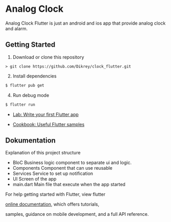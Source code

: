 
# Analog Clock

Analog Clock Flutter is just an android and ios app that provide analog clock and alarm.

## Getting Started

 1.  Download or clone this repository
    
    > git clone https://github.com/Dikrey/clock_flutter.git
    
2. Install dependencies

```bash
$ flutter pub get
```

4. Run debug mode

```bash
$ flutter run
```
 
-  [Lab: Write your first Flutter app](https://flutter.dev/docs/get-started/codelab)

-  [Cookbook: Useful Flutter samples](https://flutter.dev/docs/cookbook)


## Dokumentation
Explanation of this project structure

 - BloC
	Business logic component to separate ui and logic.
 - Components
	 Component that can use reusable
 - Services
	Service to set up notification
 - UI
	 Screen of the app
 - main.dart
	Main file that execute when the app started

For help getting started with Flutter, view flutter

[online documentation](https://flutter.dev/docs), which offers tutorials,

samples, guidance on mobile development, and a full API reference.
